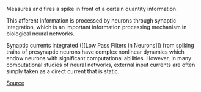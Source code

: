 Measures and fires a spike in front of a certain quantity information. 

This afferent information is processed by neurons through synaptic integration, which is an important information processing mechanism in biological neural networks. 

Synaptic currents integrated ([[Low Pass Filters in Neurons]]) from spiking trains of presynaptic neurons have complex nonlinear dynamics which endow neurons with significant computational abilities. However, in many computational studies of neural networks, external input currents are often simply taken as a direct current that is static.

[Source](https://www.ncbi.nlm.nih.gov/pmc/articles/PMC7203326/#:~:text=In%20our%20brain%20cortex%2C%20synaptic,neurons%20with%20significant%20computational%20abilities.)